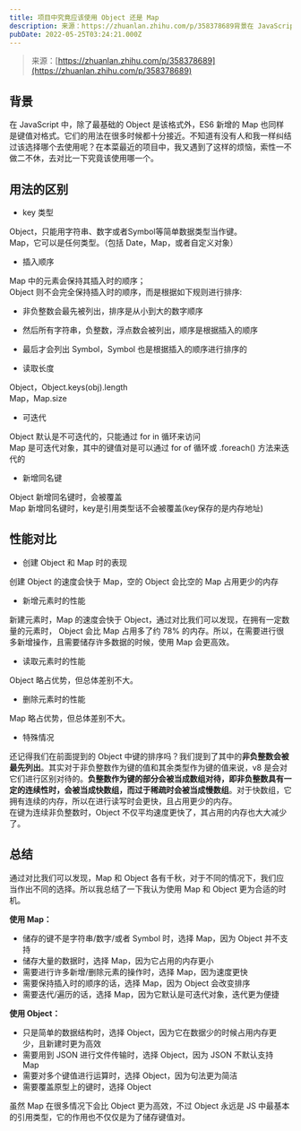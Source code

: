 ```yaml
---
title: 项目中究竟应该使用 Object 还是 Map
description: 来源：https://zhuanlan.zhihu.com/p/358378689背景在 JavaScript 中，除了最基础的 Object 是该格式外，ES6 新增的 Map 也同样是键值对格式。它们的用法在很多时候都十分接近。不知道有没有人和我一样纠结过该选择哪个去使用呢？在本菜最近的项...
pubDate: 2022-05-25T03:24:21.000Z
---
```


> 来源：[https://zhuanlan.zhihu.com/p/358378689](https://zhuanlan.zhihu.com/p/358378689)


## 背景
在 JavaScript 中，除了最基础的 Object 是该格式外，ES6 新增的 Map 也同样是键值对格式。它们的用法在很多时候都十分接近。不知道有没有人和我一样纠结过该选择哪个去使用呢？在本菜最近的项目中，我又遇到了这样的烦恼，索性一不做二不休，去对比一下究竟该使用哪一个。


## 用法的区别

- key 类型

Object，只能用字符串、数字或者Symbol等简单数据类型当作键。<br /> Map，它可以是任何类型。（包括 Date，Map，或者自定义对象）

- 插入顺序

Map 中的元素会保持其插入时的顺序；<br />Object 则不会完全保持插入时的顺序，而是根据如下规则进行排序:

   - 非负整数会最先被列出，排序是从小到大的数字顺序
   - 然后所有字符串，负整数，浮点数会被列出，顺序是根据插入的顺序
   - 最后才会列出 Symbol，Symbol 也是根据插入的顺序进行排序的

- 读取长度

Object，Object.keys(obj).length<br />Map，Map.size

- 可迭代

Object 默认是不可迭代的，只能通过 for in 循环来访问<br />Map 是可迭代对象，其中的键值对是可以通过 for of 循环或 .foreach() 方法来迭代的

- 新增同名键

Object 新增同名键时，会被覆盖<br />Map 新增同名键时，key是引用类型话不会被覆盖(key保存的是内存地址)

## 性能对比

- 创建 Object 和 Map 时的表现

创建 Object 的速度会快于 Map，空的 Object 会比空的 Map 占用更少的内存

- 新增元素时的性能

新建元素时，Map 的速度会快于 Object，通过对比我们可以发现，在拥有一定数量的元素时， Object 会比 Map 占用多了约 78% 的内存。所以，在需要进行很多新增操作，且需要储存许多数据的时候，使用 Map 会更高效。

- 读取元素时的性能

Object 略占优势，但总体差别不大。

- 删除元素时的性能

Map 略占优势，但总体差别不大。

- 特殊情况

还记得我们在前面提到的 Object 中键的排序吗？我们提到了其中的**非负整数会被最先列出**。其实对于非负整数作为键的值和其余类型作为键的值来说，v8 是会对它们进行区别对待的。**负整数作为键的部分会被当成数组对待，即非负整数具有一定的连续性时，会被当成快数组，而过于稀疏时会被当成慢数组**。对于快数组，它拥有连续的内存，所以在进行读写时会更快，且占用更少的内存。<br />在键为连续非负整数时，Object 不仅平均速度更快了，其占用的内存也大大减少了。

## 总结
通过对比我们可以发现，Map 和 Object 各有千秋，对于不同的情况下，我们应当作出不同的选择。所以我总结了一下我认为使用 Map 和 Object 更为合适的时机。

**使用 Map：**

- 储存的键不是字符串/数字/或者 Symbol 时，选择 Map，因为 Object 并不支持
- 储存大量的数据时，选择 Map，因为它占用的内存更小
- 需要进行许多新增/删除元素的操作时，选择 Map，因为速度更快
- 需要保持插入时的顺序的话，选择 Map，因为 Object 会改变排序
- 需要迭代/遍历的话，选择 Map，因为它默认是可迭代对象，迭代更为便捷

**使用 Object：**

- 只是简单的数据结构时，选择 Object，因为它在数据少的时候占用内存更少，且新建时更为高效
- 需要用到 JSON 进行文件传输时，选择 Object，因为 JSON 不默认支持 Map
- 需要对多个键值进行运算时，选择 Object，因为句法更为简洁
- 需要覆盖原型上的键时，选择 Object

虽然 Map 在很多情况下会比 Object 更为高效，不过 Object 永远是 JS 中最基本的引用类型，它的作用也不仅仅是为了储存键值对。
